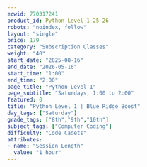 ```yaml
---
ecwid: 770317241
product_id: Python-Level-1-25-26
robots: "noindex, follow"
layout: "single"
price: 179
category: "Subscription Classes"
weight: "40"
start_date: "2025-08-16"
end_date: "2026-05-16"
start_time: "1:00"
end_time: "2:00"
page_title: "Python Level 1"
page_subtitle: "Saturdays, 1:00 to 2:00"
featured: 0
title: "Python Level 1 | Blue Ridge Boost"
day_tags: ["Saturday"]
grade_tags: ["8th","9th","10th"]
subject_tags: ["Computer Coding"]
difficulty: "Code Cadets"
attributes:
- name: "Session Length"
  value: "1 hour"
---
```

